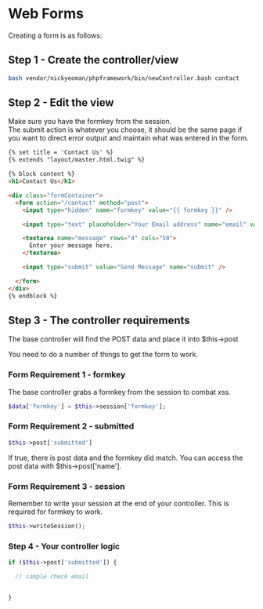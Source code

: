 # Web Forms

Creating a form is as follows:

## Step 1 - Create the controller/view

```bash
bash vendor/nickyeoman/phpframework/bin/newController.bash contact
```

## Step 2 - Edit the view

Make sure you have the formkey from the session.  
The submit action is whatever you choose, it should be the same page if you want to direct error output and maintain what was entered in the form.

```html
{% set title = 'Contact Us' %}
{% extends "layout/master.html.twig" %}

{% block content %}
<h1>Contact Us</h1>

<div class="formContainer">
  <form action="/contact" method="post">
    <input type="hidden" name="formkey" value="{{ formkey }}" />

    <input type="text" placeholder="Your Email address" name="email" value="{{ email }}" required>

    <textarea name="message" rows="4" cols="50">
      Enter your message here.
    </textarea>

    <input type="submit" value="Send Message" name="submit" />

  </form>
</div>
{% endblock %}
```

## Step 3 - The controller requirements

The base controller will find the POST data and place it into $this->post

You need to do a number of things to get the form to work.

### Form Requirement 1 - formkey

The base controller grabs a formkey from the session to combat xss.

```php
$data['formkey'] = $this->session['formkey'];
```

### Form Requirement 2 - submitted

```php
$this->post['submitted']
```
If true, there is post data and the formkey did match.
You can access the post data with $this->post['name'].

### Form Requirement 3 - session

Remember to write your session at the end of your controller.
This is required for formkey to work.

```php
$this->writeSession();
```

### Step 4 - Your controller logic

```php
if ($this->post['submitted']) {

  // sample check email


}
```
